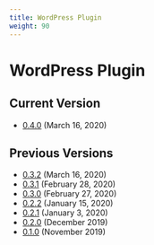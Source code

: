 ```yaml
---
title: WordPress Plugin
weight: 90
---
```


# WordPress Plugin

## Current Version

- [0.4.0](https://goodshufflecdn.s3.amazonaws.com/gspro-embed-wpp/gspro-wishlist-plugin-0.4.0.zip) (March 16, 2020)

## Previous Versions

- [0.3.2](https://goodshufflecdn.s3.amazonaws.com/gspro-embed-wpp/gspro-wishlist-plugin-0.3.2.zip) (March 16, 2020)
- [0.3.1](https://goodshufflecdn.s3.amazonaws.com/gspro-embed-wpp/gspro-wishlist-plugin-0.3.1.zip) (February 28, 2020)
- [0.3.0](https://goodshufflecdn.s3.amazonaws.com/gspro-embed-wpp/gspro-wishlist-plugin-0.3.0.zip) (February 27, 2020)
- [0.2.2](https://goodshufflecdn.s3.amazonaws.com/gspro-embed-wpp/gspro-embed-wpp-0.2.2.zip) (January 15, 2020)
- [0.2.1](https://goodshufflecdn.s3.amazonaws.com/gspro-embed-wpp/gspro-embed-wpp-0.2.1.zip) (January 3, 2020)
- [0.2.0](https://goodshufflecdn.s3.amazonaws.com/gspro-embed-wpp/gspro-embed-wpp-0.2.0.zip) (December 2019)
- [0.1.0](https://goodshufflecdn.s3.amazonaws.com/gspro-embed-wpp/gspro-embed-wpp-0.1.0.zip) (November 2019)
